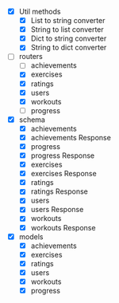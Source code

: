 - [x] Util methods
    - [x] List to string converter
    - [x] String to list converter
    - [x] Dict to string converter
    - [x] String to dict converter
- [ ] routers
    - [ ] achievements
    - [x] exercises
    - [x] ratings
    - [x] users
    - [x] workouts
    - [ ] progress
- [x] schema
    - [x] achievements
    - [x] achievements Response
    - [x] progress
    - [x] progress Response
    - [x] exercises
    - [x] exercises Response
    - [x] ratings
    - [x] ratings Response
    - [x] users
    - [x] users Response
    - [x] workouts
    - [x] workouts Response
- [x] models
    - [x] achievements
    - [x] exercises
    - [x] ratings
    - [x] users
    - [x] workouts
    - [x] progress
